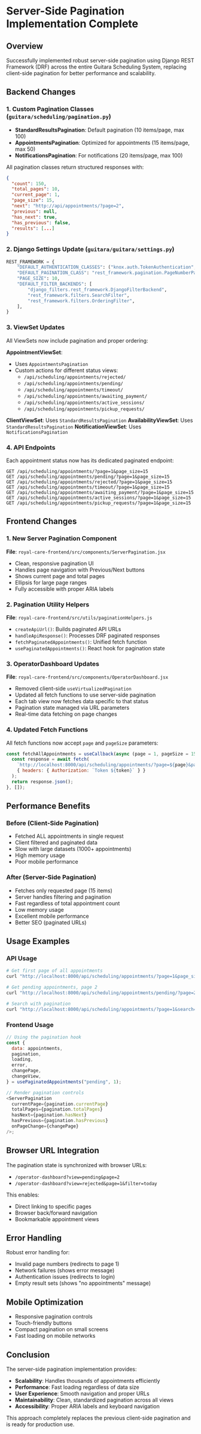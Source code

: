 # Server-Side Pagination Implementation Complete

## Overview

Successfully implemented robust server-side pagination using Django REST Framework (DRF) across the entire Guitara Scheduling System, replacing client-side pagination for better performance and scalability.

## Backend Changes

### 1. Custom Pagination Classes (`guitara/scheduling/pagination.py`)

- **StandardResultsPagination**: Default pagination (10 items/page, max 100)
- **AppointmentsPagination**: Optimized for appointments (15 items/page, max 50)
- **NotificationsPagination**: For notifications (20 items/page, max 100)

All pagination classes return structured responses with:

```json
{
  "count": 150,
  "total_pages": 10,
  "current_page": 1,
  "page_size": 15,
  "next": "http://api/appointments/?page=2",
  "previous": null,
  "has_next": true,
  "has_previous": false,
  "results": [...]
}
```

### 2. Django Settings Update (`guitara/guitara/settings.py`)

```python
REST_FRAMEWORK = {
    "DEFAULT_AUTHENTICATION_CLASSES": ("knox.auth.TokenAuthentication",),
    "DEFAULT_PAGINATION_CLASS": "rest_framework.pagination.PageNumberPagination",
    "PAGE_SIZE": 10,
    "DEFAULT_FILTER_BACKENDS": [
        "django_filters.rest_framework.DjangoFilterBackend",
        "rest_framework.filters.SearchFilter",
        "rest_framework.filters.OrderingFilter",
    ],
}
```

### 3. ViewSet Updates

All ViewSets now include pagination and proper ordering:

**AppointmentViewSet**:

- Uses `AppointmentsPagination`
- Custom actions for different status views:
  - `/api/scheduling/appointments/rejected/`
  - `/api/scheduling/appointments/pending/`
  - `/api/scheduling/appointments/timeout/`
  - `/api/scheduling/appointments/awaiting_payment/`
  - `/api/scheduling/appointments/active_sessions/`
  - `/api/scheduling/appointments/pickup_requests/`

**ClientViewSet**: Uses `StandardResultsPagination`
**AvailabilityViewSet**: Uses `StandardResultsPagination`
**NotificationViewSet**: Uses `NotificationsPagination`

### 4. API Endpoints

Each appointment status now has its dedicated paginated endpoint:

```
GET /api/scheduling/appointments/?page=1&page_size=15
GET /api/scheduling/appointments/pending/?page=1&page_size=15
GET /api/scheduling/appointments/rejected/?page=1&page_size=15
GET /api/scheduling/appointments/timeout/?page=1&page_size=15
GET /api/scheduling/appointments/awaiting_payment/?page=1&page_size=15
GET /api/scheduling/appointments/active_sessions/?page=1&page_size=15
GET /api/scheduling/appointments/pickup_requests/?page=1&page_size=15
```

## Frontend Changes

### 1. New Server Pagination Component

**File**: `royal-care-frontend/src/components/ServerPagination.jsx`

- Clean, responsive pagination UI
- Handles page navigation with Previous/Next buttons
- Shows current page and total pages
- Ellipsis for large page ranges
- Fully accessible with proper ARIA labels

### 2. Pagination Utility Helpers

**File**: `royal-care-frontend/src/utils/paginationHelpers.js`

- `createApiUrl()`: Builds paginated API URLs
- `handleApiResponse()`: Processes DRF paginated responses
- `fetchPaginatedAppointments()`: Unified fetch function
- `usePaginatedAppointments()`: React hook for pagination state

### 3. OperatorDashboard Updates

**File**: `royal-care-frontend/src/components/OperatorDashboard.jsx`

- Removed client-side `useVirtualizedPagination`
- Updated all fetch functions to use server-side pagination
- Each tab view now fetches data specific to that status
- Pagination state managed via URL parameters
- Real-time data fetching on page changes

### 4. Updated Fetch Functions

All fetch functions now accept `page` and `pageSize` parameters:

```javascript
const fetchAllAppointments = useCallback(async (page = 1, pageSize = 15) => {
  const response = await fetch(
    `http://localhost:8000/api/scheduling/appointments/?page=${page}&page_size=${pageSize}`,
    { headers: { Authorization: `Token ${token}` } }
  );
  return response.json();
}, []);
```

## Performance Benefits

### Before (Client-Side Pagination)

- Fetched ALL appointments in single request
- Client filtered and paginated data
- Slow with large datasets (1000+ appointments)
- High memory usage
- Poor mobile performance

### After (Server-Side Pagination)

- Fetches only requested page (15 items)
- Server handles filtering and pagination
- Fast regardless of total appointment count
- Low memory usage
- Excellent mobile performance
- Better SEO (paginated URLs)

## Usage Examples

### API Usage

```bash
# Get first page of all appointments
curl "http://localhost:8000/api/scheduling/appointments/?page=1&page_size=15"

# Get pending appointments, page 2
curl "http://localhost:8000/api/scheduling/appointments/pending/?page=2&page_size=10"

# Search with pagination
curl "http://localhost:8000/api/scheduling/appointments/?page=1&search=John&page_size=20"
```

### Frontend Usage

```javascript
// Using the pagination hook
const {
  data: appointments,
  pagination,
  loading,
  error,
  changePage,
  changeView,
} = usePaginatedAppointments("pending", 1);

// Render pagination controls
<ServerPagination
  currentPage={pagination.currentPage}
  totalPages={pagination.totalPages}
  hasNext={pagination.hasNext}
  hasPrevious={pagination.hasPrevious}
  onPageChange={changePage}
/>;
```

## Browser URL Integration

The pagination state is synchronized with browser URLs:

- `/operator-dashboard?view=pending&page=2`
- `/operator-dashboard?view=rejected&page=1&filter=today`

This enables:

- Direct linking to specific pages
- Browser back/forward navigation
- Bookmarkable appointment views

## Error Handling

Robust error handling for:

- Invalid page numbers (redirects to page 1)
- Network failures (shows error message)
- Authentication issues (redirects to login)
- Empty result sets (shows "no appointments" message)

## Mobile Optimization

- Responsive pagination controls
- Touch-friendly buttons
- Compact pagination on small screens
- Fast loading on mobile networks

## Conclusion

The server-side pagination implementation provides:

- **Scalability**: Handles thousands of appointments efficiently
- **Performance**: Fast loading regardless of data size
- **User Experience**: Smooth navigation and proper URLs
- **Maintainability**: Clean, standardized pagination across all views
- **Accessibility**: Proper ARIA labels and keyboard navigation

This approach completely replaces the previous client-side pagination and is ready for production use.
